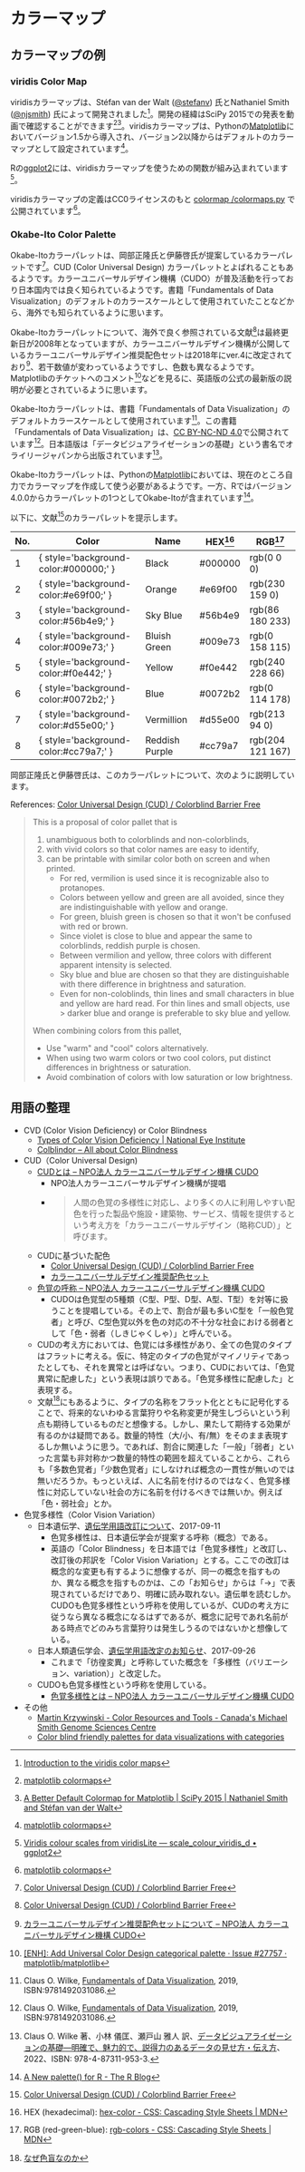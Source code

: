 # カラーマップ

## カラーマップの例

### viridis Color Map

viridisカラーマップは、Stéfan van der Walt ([@stefanv](https://github.com/stefanv)) 氏とNathaniel Smith ([@njsmith](https://github.com/njsmith)) 氏によって開発されました[^1]。開発の経緯はSciPy 2015での発表を動画で確認することができます[^2][^3]。viridisカラーマップは、Pythonの[Matplotlib](https://matplotlib.org/)においてバージョン1.5から導入され、バージョン2以降からはデフォルトのカラーマップとして設定されています[^2]。

Rの[ggplot2](https://ggplot2.tidyverse.org/)には、viridisカラーマップを使うための関数が組み込まれています[^4]。

viridisカラーマップの定義はCC0ライセンスのもと [colormap
/colormaps.py](https://github.com/BIDS/colormap/blob/master/colormaps.py) で公開されています[^2]。

[^1]: [Introduction to the viridis color maps](https://cran.r-project.org/web/packages/viridis/vignettes/intro-to-viridis.html)
[^2]: [matplotlib colormaps](https://bids.github.io/colormap/)
[^3]: [A Better Default Colormap for Matplotlib | SciPy 2015 | Nathaniel Smith and Stéfan van der Walt](https://www.youtube.com/watch?v=xAoljeRJ3lU)
[^4]: [Viridis colour scales from viridisLite — scale\_colour\_viridis\_d • ggplot2](https://ggplot2.tidyverse.org/reference/scale_viridis.html)

### Okabe-Ito Color Palette

Okabe-Itoカラーパレットは、岡部正隆氏と伊藤啓氏が提案しているカラーパレットです[^5]。CUD (Color Universal Design) カラーパレットとよばれることもあるようです。カラーユニバーサルデザイン機構（CUDO）が普及活動を行っており日本国内では良く知られているようです。書籍「Fundamentals of Data Visualization」のデフォルトのカラースケールとして使用されていたことなどから、海外でも知られているように思います。

Okabe-Itoカラーパレットについて、海外で良く参照されている文献[^5]は最終更新日が2008年となっていますが、カラーユニバーサルデザイン機構が公開しているカラーユニバーサルデザイン推奨配色セットは2018年にver.4に改定されており[^6]、若干数値が変わっているようですし、色数も異なるようです。Matplotlibのチケットへのコメント[^9]などを見るに、英語版の公式の最新版の説明が必要とされているように思います。

Okabe-Itoカラーパレットは、書籍「Fundamentals of Data Visualization」のデフォルトカラースケールとして使用されています[^10]。この書籍「Fundamentals of Data Visualization」は、[CC BY-NC-ND 4.0](https://creativecommons.org/licenses/by-nc-nd/4.0/legalcode)で公開されています[^10]。日本語版は「データビジュアライゼーションの基礎」という書名でオライリージャパンから出版されています[^11]。

Okabe-Itoカラーパレットは、Pythonの[Matplotlib](https://matplotlib.org/)においては、現在のところ自力でカラーマップを作成して使う必要があるようです。一方、Rではバージョン4.0.0からカラーパレットの1つとしてOkabe-Itoが含まれています[^12]。

以下に、文献[^5]のカラーパレットを提示します。

|No.|Color|Name|HEX[^7]|RGB[^8]|
|---|---|---|---|---|
|1| <span></span> { style='background-color:#000000;' }| Black         |#000000|rgb(0 0 0)      |
|2| <span></span> { style='background-color:#e69f00;' }| Orange        |#e69f00|rgb(230 159 0)  |
|3| <span></span> { style='background-color:#56b4e9;' }| Sky Blue      |#56b4e9|rgb(86 180 233) |
|4| <span></span> { style='background-color:#009e73;' }| Bluish Green  |#009e73|rgb(0 158 115)  |
|5| <span></span> { style='background-color:#f0e442;' }| Yellow        |#f0e442|rgb(240 228 66) |
|6| <span></span> { style='background-color:#0072b2;' }| Blue          |#0072b2|rgb(0 114 178)  |
|7| <span></span> { style='background-color:#d55e00;' }| Vermillion    |#d55e00|rgb(213 94 0)   |
|8| <span></span> { style='background-color:#cc79a7;' }| Reddish Purple|#cc79a7|rgb(204 121 167)|

[^5]: [Color Universal Design (CUD) / Colorblind Barrier Free](https://jfly.uni-koeln.de/color/)
[^6]: [カラーユニバーサルデザイン推奨配色セットについて – NPO法人 カラーユニバーサルデザイン機構 CUDO](https://cudo.jp/?page_id=1565)
[^7]: HEX (hexadecimal): [hex-color - CSS: Cascading Style Sheets | MDN](https://developer.mozilla.org/docs/Web/CSS/hex-color)
[^8]: RGB (red-green-blue): [rgb-colors - CSS: Cascading Style Sheets | MDN](https://developer.mozilla.org/docs/Web/CSS/CSS_colors)
[^9]: [[ENH]: Add Universal Color Design categorical palette · Issue #27757 · matplotlib/matplotlib](https://github.com/matplotlib/matplotlib/issues/27757#issuecomment-1947666446)
[^10]: Claus O. Wilke, [Fundamentals of Data Visualization](https://clauswilke.com/dataviz/color-basics.html#color-as-a-tool-to-distinguish), 2019, ISBN:9781492031086.
[^11]: Claus O. Wilke 著、小林 儀匡、瀬戸山 雅人 訳、[データビジュアライゼーションの基礎―明確で、魅力的で、説得力のあるデータの見せ方・伝え方](https://www.oreilly.co.jp/books/9784873119533/)、2022、ISBN: 978-4-87311-953-3.
[^12]: [A New palette() for R - The R Blog](https://developer.r-project.org/Blog/public/2019/11/21/a-new-palette-for-r/)

岡部正隆氏と伊藤啓氏は、このカラーパレットについて、次のように説明しています。

References: [Color Universal Design (CUD) / Colorblind Barrier Free](https://jfly.uni-koeln.de/color/)

> This is a proposal of color pallet that is
> 
> 1. unambiguous both to colorblinds and non-colorblinds,
> 2. with vivid colors so that color names are easy to identify,
> 3. can be printable with similar color both on screen and when printed.
>     - For red, vermilion is used since it is recognizable also to protanopes.
>     - Colors between yellow and green are all avoided, since they are indistinguishable with yellow and orange.
>     - For green, bluish green is chosen so that it won't be confused with red or brown.
>     - Since violet is close to blue and appear the same to colorblinds, reddish purple is chosen.
>     - Between vermilion and yellow, three colors with different apparent intensity is selected.
>     - Sky blue and blue are chosen so that they are distinguishable with there difference in brightness and saturation.
>     - Even for non-coloblinds, thin lines and small characters in blue and yellow are hard read. For thin lines and small objects, use > darker blue and orange is preferable to sky blue and yellow.
> 
> When combining colors from this pallet,
> 
> - Use "warm" and "cool" colors alternatively.
> - When using two warm colors or two cool colors, put distinct differences in brightness or saturation.
> - Avoid combination of colors with low saturation or low brightness.

## 用語の整理

- CVD (Color Vision Deficiency) or Color Blindness
	- [Types of Color Vision Deficiency | National Eye Institute](https://www.nei.nih.gov/learn-about-eye-health/eye-conditions-and-diseases/color-blindness/types-color-vision-deficiency)
	- [Colblindor – All about Color Blindness](https://www.color-blindness.com/)
- CUD（Color Universal Design)
	- [CUDとは – NPO法人 カラーユニバーサルデザイン機構 CUDO](https://cudo.jp/?page_id=74)
		- NPO法人カラーユニバーサルデザイン機構が提唱
		- > 人間の色覚の多様性に対応し、より多くの人に利用しやすい配色を行った製品や施設・建築物、サービス、情報を提供するという考え方を「カラーユニバーサルデザイン（略称CUD）」と呼びます。
	- CUDに基づいた配色
		- [Color Universal Design (CUD) / Colorblind Barrier Free](https://jfly.uni-koeln.de/color/)
		- [カラーユニバーサルデザイン推奨配色セット](https://jfly.uni-koeln.de/colorset/)
    - [色覚の呼称 – NPO法人 カラーユニバーサルデザイン機構 CUDO](https://cudo.jp/?page_id=84)	
		- CUDOは色覚型の5種類（C型、P型、D型、A型、T型）を対等に扱うことを提唱している。その上で、割合が最も多いC型を「一般色覚者」と呼び、C型色覚以外を色の対応の不十分な社会における弱者として「色・弱者（しきじゃくしゃ）」と呼んでいる。
	- CUDの考え方においては、色覚には多様性があり、全ての色覚のタイプはフラットに考える。仮に、特定のタイプの色覚がマイノリティであったとしても、それを異常とは呼ばない。つまり、CUDにおいては、「色覚異常に配慮した」という表現は誤りである。「色覚多様性に配慮した」と表現する。
	- 文献[^13]にもあるように、タイプの名称をフラット化とともに記号化することで、将来的ないわゆる言葉狩りや名称変更が発生しづらいという利点も期待しているものだと想像する。しかし、果たして期待する効果が有るのかは疑問である。数量的特性（大/小、有/無）をそのまま表現するしか無いように思う。であれば、割合に関連した「一般」「弱者」といった言葉も非対称かつ数量的特性の範囲を超えていることから、これらも「多数色覚者」「少数色覚者」にしなければ概念の一貫性が無いのでは無いだろうか。もっといえば、人に名前を付けるのではなく、色覚多様性に対応していない社会の方に名前を付けるべきでは無いか。例えば「色・弱社会」とか。
- 色覚多様性（Color Vision Variation）
	- 日本遺伝学、[遺伝学用語改訂について](https://gsj3.org/wordpress_v2/wp-content/themes/gsj3/assets/docs/pdf/revisionterm_20170911.pdf)、2017-09-11
		- 色覚多様性は、日本遺伝学会が提案する呼称（概念）である。
		- 英語の「Color Blindness」を日本語では「色覚多様性」と改訂し、改訂後の邦訳を「Color Vision Variation」とする。ここでの改訂は概念的な変更も有するように想像するが、同一の概念を指すものか、異なる概念を指すものかは、この「お知らせ」からは「→」で表現されているだけであり、明確に読み取れない。遺伝単を読むしか。CUDOも色覚多様性という呼称を使用しているが、CUDの考え方に従うなら異なる概念になるはずであるが、概念に記号であれ名前がある時点でどのみち言葉狩りは発生しうるのではないかと想像している。
	- 日本人類遺伝学会、[遺伝学用語改定のお知らせ](https://jshg.jp/wp-content/uploads/2017/08/d5fdc84ae83d3a9a6627b7ac249e4db0.pdf)、2017-09-26
		- これまで「彷徨変異」と呼称していた概念を「多様性（バリエーション、variation）」と改定した。
	- CUDOも色覚多様性という呼称を使用している。
		- [色覚多様性とは – NPO法人 カラーユニバーサルデザイン機構 CUDO](https://cudo.jp/?page_id=76)
- その他
	- [Martin Krzywinski - Color Resources and Tools - Canada's Michael Smith Genome Sciences Centre](https://mk.bcgsc.ca/color/#projecthome)
	- [Color blind friendly palettes for data visualizations with categories](https://thenode.biologists.com/data-visualization-with-flying-colors/research/)

[^13]: [なぜ色盲なのか](https://www.nig.ac.jp/color/mou.html)